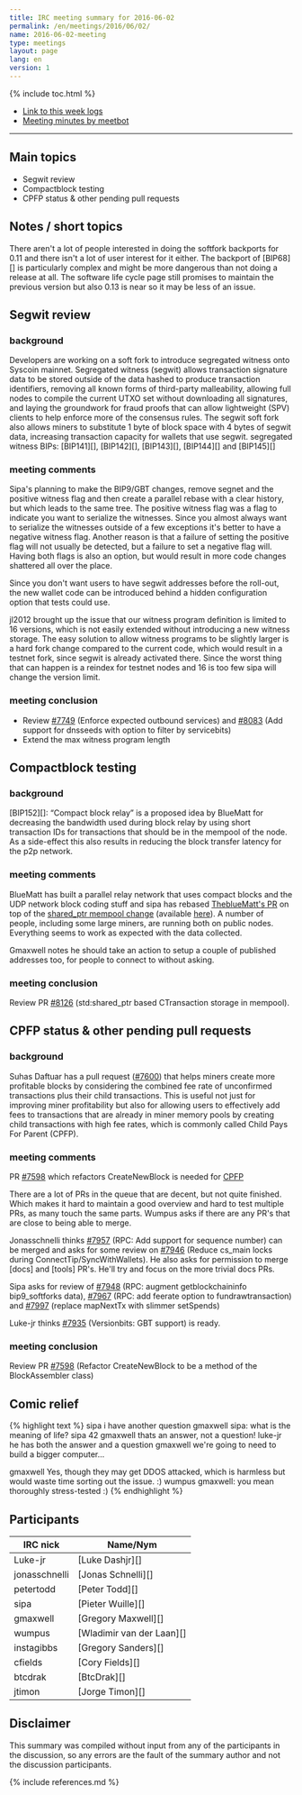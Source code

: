 ```yaml
---
title: IRC meeting summary for 2016-06-02
permalink: /en/meetings/2016/06/02/
name: 2016-06-02-meeting
type: meetings
layout: page
lang: en
version: 1
---
```

{% include toc.html %}
 
- [Link to this week logs](https://botbot.me/freenode/syscoin-core-dev/2016-06-02/?msg=67171812&page=4)
- [Meeting minutes by meetbot](http://www.erisian.com.au/meetbot/syscoin-core-dev/2016/syscoin-core-dev.2016-06-02-19.00.html)
 
---
 
## Main topics
 
- Segwit review
- Compactblock testing
- CPFP status & other pending pull requests

## Notes / short topics

There aren't a lot of people interested in doing the softfork backports for 0.11 and there isn't a lot of user interest for it either. The backport of [BIP68][] is particularly complex and might be more dangerous than not doing a release at all. The software life cycle page still promises to maintain the previous version but also 0.13 is near so it may be less of an issue.

## Segwit review
 
### background
 
Developers are working on a soft fork to introduce segregated witness onto Syscoin mainnet. Segregated witness (segwit) allows transaction signature data to be stored outside of the data hashed to produce transaction identifiers, removing all known forms of third-party malleability, allowing full nodes to compile the current UTXO set without downloading all signatures, and laying the groundwork for fraud proofs that can allow lightweight (SPV) clients to help enforce more of the consensus rules. The segwit soft fork also allows miners to substitute 1 byte of block space with 4 bytes of segwit data, increasing transaction capacity for wallets that use segwit. segregated witness BIPs: [BIP141][], [BIP142][], [BIP143][], [BIP144][] and [BIP145][]

### meeting comments
 
Sipa's planning to make the BIP9/GBT changes, remove segnet and the positive witness flag and then create a parallel rebase with a clear history, but which leads to the same tree. The positive witness flag was a flag to indicate you want to serialize the witnesses. Since you almost always want to serialize the witnesses outside of a few exceptions it's better to have a negative witness flag. Another reason is that a failure of setting the positive flag will not usually be detected, but a failure to set a negative flag will. Having both flags is also an option, but would result in more code changes shattered all over the place.

Since you don't want users to have segwit addresses before the roll-out, the new wallet code can be introduced behind a hidden configuration option that tests could use.

jl2012 brought up the issue that our witness program definition is limited to 16 versions, which is not easily extended without introducing a new witness storage. The easy solution to allow witness programs to be slightly larger is a hard fork change compared to the current code, which would result in a testnet fork, since segwit is already activated there. Since the worst thing that can happen is a reindex for testnet nodes and 16 is too few sipa will change the version limit.

### meeting conclusion

- Review [#7749][] (Enforce expected outbound services) and [#8083][] (Add support for dnsseeds with option to filter by servicebits)
- Extend the max witness program length

## Compactblock testing

### background
 
[BIP152][]: “Compact block relay” is a proposed idea by BlueMatt for decreasing the bandwidth used during block relay by using short transaction IDs for transactions that should be in the mempool of the node. As a side-effect this also results in reducing the block transfer latency for the p2p network.

### meeting comments
 
BlueMatt has built a parallel relay network that uses compact blocks and the UDP network block coding stuff and sipa has rebased [TheblueMatt's PR][#8068] on top of the [shared_ptr mempool change][#8126] (available [here](https://github.com/sipa/syscoin/commits/compactblocks)). A number of people, including some large miners, are running both on public nodes. Everything seems to work as expected with the data collected.

Gmaxwell notes he should take an action to setup a couple of published addresses too, for people to connect to without asking.

### meeting conclusion

Review PR [#8126][] (std:shared_ptr based CTransaction storage in mempool).

## CPFP status & other pending pull requests

### background

Suhas Daftuar has a pull request ([#7600][]) that helps miners create more profitable blocks by considering the combined fee rate of unconfirmed transactions plus their child transactions. This is useful not just for improving miner profitability but also for allowing users to effectively add fees to transactions that are already in miner memory pools by creating child transactions with high fee rates, which is commonly called Child Pays For Parent (CPFP).

### meeting comments

PR [#7598][] which refactors CreateNewBlock is needed for [CPFP][#7600]

There are a lot of PRs in the queue that are decent, but not quite finished. Which makes it hard to maintain a good overview and hard to test multiple PRs, as many touch the same parts. Wumpus asks if there are any PR's that are close to being able to merge.

Jonasschnelli thinks [#7957][] (RPC: Add support for sequence number) can be merged and asks for some review on [#7946][] (Reduce cs_main locks during ConnectTip/SyncWithWallets).  He also asks for permission to merge [docs] and [tools] PR's. He'll try and focus on the more trivial docs PRs.

Sipa asks for review of [#7948][] (RPC: augment getblockchaininfo bip9_softforks data), [#7967][] (RPC: add feerate option to fundrawtransaction) and [#7997][] (replace mapNextTx with slimmer setSpends)

Luke-jr thinks [#7935][] (Versionbits: GBT support) is ready.

### meeting conclusion

Review PR [#7598][] (Refactor CreateNewBlock to be a method of the BlockAssembler class)

## Comic relief

{% highlight text %}
sipa         i have another question
gmaxwell     sipa: what is the meaning of life?
sipa         42
gmaxwell     thats an answer, not a question!
luke-jr      he has both the answer and a question
gmaxwell     we're going to need to build a bigger computer...

gmaxwell     Yes, though they may get DDOS attacked, which is harmless but would waste time sorting out the issue. :)
wumpus       gmaxwell: you mean thoroughly stress-tested :)
{% endhighlight %}
 
## Participants
 
| IRC nick      | Name/Nym                  |
|---------------|---------------------------|
| Luke-jr       | [Luke Dashjr][]           |
| jonasschnelli | [Jonas Schnelli][]        |
| petertodd     | [Peter Todd][]            |
| sipa          | [Pieter Wuille][]         |
| gmaxwell      | [Gregory Maxwell][]       |
| wumpus        | [Wladimir van der Laan][] |
| instagibbs    | [Gregory Sanders][]       |
| cfields       | [Cory Fields][]           |
| btcdrak       | [BtcDrak][]               |
| jtimon        | [Jorge Timon][]           |


## Disclaimer
 
This summary was compiled without input from any of the participants in the discussion, so any errors are the fault of the summary author and not the discussion participants.
 
[#7749]: https://github.com/syscoin/syscoin/pull/7749
[#8083]: https://github.com/syscoin/syscoin/pull/8083
[#8126]: https://github.com/syscoin/syscoin/pull/8126
[#8068]: https://github.com/syscoin/syscoin/pull/8068
[#7600]: https://github.com/syscoin/syscoin/pull/7600
[#7598]: https://github.com/syscoin/syscoin/pull/7598
[#7957]: https://github.com/syscoin/syscoin/pull/7957
[#7948]: https://github.com/syscoin/syscoin/pull/7948
[#7967]: https://github.com/syscoin/syscoin/pull/7967
[#7997]: https://github.com/syscoin/syscoin/pull/7997
[#7935]: https://github.com/syscoin/syscoin/pull/7935
[#7946]: https://github.com/syscoin/syscoin/pull/7946
 
{% include references.md %}
